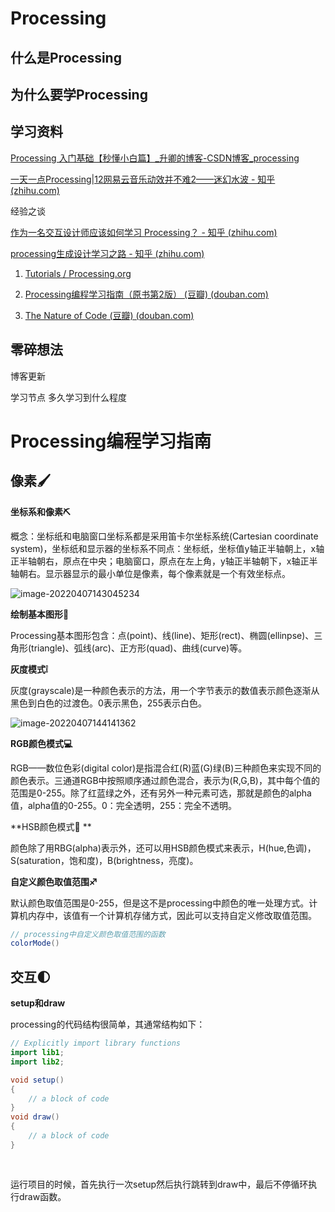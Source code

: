 # Processing

## 什么是Processing



## 为什么要学Processing





## 学习资料

[Processing 入门基础【秒懂小白篇】_升卿的博客-CSDN博客_processing](https://blog.csdn.net/hewes/article/details/76034154)

[一天一点Processing|12网易云音乐动效并不难2——迷幻水波 - 知乎 (zhihu.com)](https://zhuanlan.zhihu.com/p/104271430)

经验之谈

[作为一名交互设计师应该如何学习 Processing？ - 知乎 (zhihu.com)](https://www.zhihu.com/question/22017067)

[processing生成设计学习之路 - 知乎 (zhihu.com)](https://www.zhihu.com/column/c_1177899269960450048)

1. [Tutorials / Processing.org](https://processing.org/tutorials/)

2. [Processing编程学习指南（原书第2版） (豆瓣) (douban.com)](https://book.douban.com/subject/26992338/)
3. [The Nature of Code (豆瓣) (douban.com)](https://book.douban.com/subject/20452058/)

## 零碎想法

博客更新

学习节点 多久学习到什么程度

# Processing编程学习指南

## 像素:paintbrush:

**坐标系和像素:pick:**

概念：坐标纸和电脑窗口坐标系都是采用笛卡尔坐标系统(Cartesian coordinate system)，坐标纸和显示器的坐标系不同点：坐标纸，坐标值y轴正半轴朝上，x轴正半轴朝右，原点在中央；电脑窗口，原点在左上角，y轴正半轴朝下，x轴正半轴朝右。显示器显示的最小单位是像素，每个像素就是一个有效坐标点。

![image-20220407143045234](https://cdn.jsdelivr.net/gh/Joiner12/PicBed@main/image-20220407143045234.png)

**绘制基本图形:triangular_ruler:**

Processing基本图形包含：点(point)、线(line)、矩形(rect)、椭圆(ellinpse)、三角形(triangle)、弧线(arc)、正方形(quad)、曲线(curve)等。

**灰度模式:grey_exclamation:**

灰度(grayscale)是一种颜色表示的方法，用一个字节表示的数值表示颜色逐渐从黑色到白色的过渡色。0表示黑色，255表示白色。

![image-20220407144141362](https://cdn.jsdelivr.net/gh/Joiner12/PicBed@main/image-20220407144141362.png)

**RGB颜色模式:computer:**

RGB——数位色彩(digital color)是指混合红(R)蓝(G)绿(B)三种颜色来实现不同的颜色表示。三通道RGB中按照顺序通过颜色混合，表示为(R,G,B)，其中每个值的范围是0-255。除了红蓝绿之外，还有另外一种元素可选，那就是颜色的alpha值，alpha值的0-255。0：完全透明，255：完全不透明。

**HSB颜色模式:taco: **

颜色除了用RBG(alpha)表示外，还可以用HSB颜色模式来表示，H(hue,色调)，S(saturation，饱和度)，B(brightness，亮度)。

**自定义颜色取值范围:sagittarius:**

默认颜色取值范围是0-255，但是这不是processing中颜色的唯一处理方式。计算机内存中，该值有一个计算机存储方式，因此可以支持自定义修改取值范围。

```java
// processing中自定义颜色取值范围的函数
colorMode() 
```

## 交互:first_quarter_moon:

**setup和draw**

processing的代码结构很简单，其通常结构如下：

```java
// Explicitly import library functions
import lib1;
import lib2;

void setup()
{
    // a block of code
}
void draw()
{
    // a block of code
}
    
    
```

运行项目的时候，首先执行一次setup然后执行跳转到draw中，最后不停循环执行draw函数。



